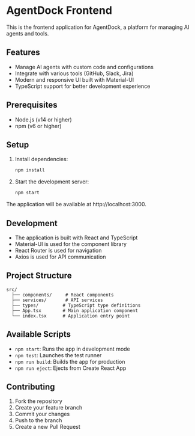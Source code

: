 # AgentDock Frontend

This is the frontend application for AgentDock, a platform for managing AI agents and tools.

## Features

- Manage AI agents with custom code and configurations
- Integrate with various tools (GitHub, Slack, Jira)
- Modern and responsive UI built with Material-UI
- TypeScript support for better development experience

## Prerequisites

- Node.js (v14 or higher)
- npm (v6 or higher)

## Setup

1. Install dependencies:
   ```bash
   npm install
   ```

2. Start the development server:
   ```bash
   npm start
   ```

The application will be available at http://localhost:3000.

## Development

- The application is built with React and TypeScript
- Material-UI is used for the component library
- React Router is used for navigation
- Axios is used for API communication

## Project Structure

```
src/
  ├── components/     # React components
  ├── services/       # API services
  ├── types/         # TypeScript type definitions
  ├── App.tsx        # Main application component
  └── index.tsx      # Application entry point
```

## Available Scripts

- `npm start`: Runs the app in development mode
- `npm test`: Launches the test runner
- `npm run build`: Builds the app for production
- `npm run eject`: Ejects from Create React App

## Contributing

1. Fork the repository
2. Create your feature branch
3. Commit your changes
4. Push to the branch
5. Create a new Pull Request 